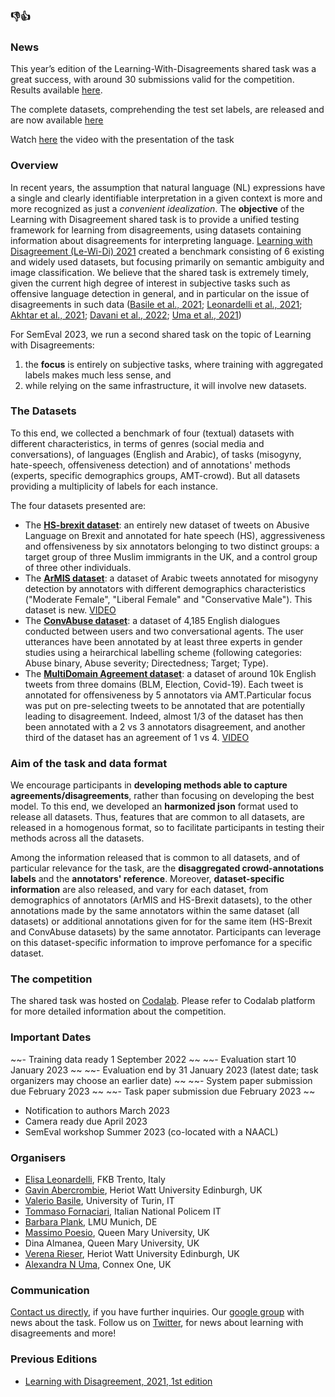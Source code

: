 
### 👎👍
  
### News
This year’s edition of the Learning-With-Disagreements shared task was a great success, with around 30 submissions valid for the competition. 
Results available [here](https://docs.google.com/spreadsheets/d/1MLCa-8WKuLnpPWrYns-fnK_Bjt9PreG9nY8WOyiu-xY/edit#gid=84485543).

The complete datasets, comprehending the test set labels, are released and are now available [here](https://github.com/Le-Wi-Di/le-wi-di.github.io/blob/main/data_post-competition.zip)

Watch [here](https://www.youtube.com/watch?v=Ca3_eqAJIpo&ab_channel=LeWiDi_semeval23) the video with the presentation of the task

### Overview


In recent years, the assumption that natural language (NL) expressions have a single and clearly identifiable interpretation in a given context is more and more recognized as just a *convenient idealization*. The **objective** of the Learning with Disagreement shared task is to provide a unified testing framework for learning from disagreements, using datasets containing information about disagreements for interpreting language. [Learning with Disagreement (Le-Wi-Di) 2021](https://sites.google.com/view/semeval2021-task12) created a benchmark consisting of 6 existing and widely used datasets, but focusing primarily on semantic ambiguity and image classification. 
We believe that the shared task is extremely timely, given the current high degree of interest in subjective tasks such as offensive language detection in general, and in particular on the issue of disagreements in such data ([Basile et al., 2021](https://aclanthology.org/2021.bppf-1.3/); [Leonardelli et al., 2021](https://aclanthology.org/2021.emnlp-main.822/); [Akhtar et al., 2021](https://arxiv.org/abs/2106.15896); [Davani et al., 2022](https://direct.mit.edu/tacl/article/doi/10.1162/tacl_a_00449/109286/Dealing-with-Disagreements-Looking-Beyond-the); [Uma et al., 2021](https://www.ncbi.nlm.nih.gov/pmc/articles/PMC9012579/))

For SemEval 2023, we run a second shared task on the topic of Learning with Disagreements: 
1. the **focus** is entirely on subjective tasks, where training with aggregated labels makes much less sense, and 
2. while relying on the same infrastructure, it will involve new datasets. 


### The Datasets

To this end, we collected a benchmark of four (textual) datasets with different characteristics, in terms of genres (social media and conversations), of languages (English and Arabic), of tasks (misogyny, hate-speech, offensiveness detection) and of annotations' methods (experts, specific demographics groups, AMT-crowd). But all datasets providing a multiplicity of labels for each instance. 

The four datasets presented are:

*  The **[HS-brexit dataset](https://arxiv.org/abs/2106.15896)**: an entirely new dataset of tweets on Abusive Language on Brexit and annotated for hate speech (HS), aggressiveness and offensiveness by six annotators belonging to two distinct groups: a target group of three Muslim immigrants in the UK, and a control group of three other individuals.
*  The **[ArMIS dataset](http://www.lrec-conf.org/proceedings/lrec2022/pdf/2022.lrec-1.244.pdf)**: a dataset of Arabic tweets annotated for misogyny detection by annotators with different demographics characteristics ("Moderate Female", "Liberal Female" and "Conservative Male"). This dataset is new. [VIDEO](https://www.youtube.com/watch?v=K-KXnjRMTYQ&ab_channel=GamesandNLP)
*  The **[ConvAbuse dataset](https://aclanthology.org/2021.emnlp-main.587/)**: a dataset of 4,185 English dialogues conducted between users and two conversational agents. The user utterances have been annotated by at least three experts in gender studies using a heirarchical labelling scheme (following categories: Abuse binary, Abuse severity; Directedness; Target; Type).
*   The **[MultiDomain Agreement dataset](https://aclanthology.org/2021.emnlp-main.822/)**: a dataset of around 10k English tweets from three domains (BLM, Election, Covid-19). Each tweet is annotated for offensiveness by 5 annotators via AMT.Particular focus was put on pre-selecting tweets to be annotated that are potentially leading to disagreement. Indeed, almost 1/3 of the dataset has then been annotated with a 2 vs 3 annotators disagreement, and another third of the dataset has an agreement of 1 vs 4. [VIDEO](https://www.youtube.com/watch?v=7mcV4QxPZfA&t=1s&ab_channel=DigitalHumanitiesGroupFBK)


### Aim of the task and data format
We encourage participants in **developing methods able to capture agreements/disagreements**, rather than focusing on developing the best model. To this end, we developed an **harmonized json** format used to release all datasets. Thus, features that are common to all datasets, are released in a homogenous format, so to facilitate participants in testing their methods across all the datasets.

Among the information released that is common to all datasets, and of particular relevance for the task, are the **disaggregated crowd-annotations labels** and the **annotators' reference**. Moreover, **dataset-specific information** are also released, and vary for each dataset, from demographics of annotators (ArMIS and HS-Brexit datasets), to the other annotations made by the same annotators within the same dataset (all datasets) or additional annotations given for for the same item (HS-Brexit and ConvAbuse datasets) by the same annotator. Participants can leverage on this dataset-specific information to improve perfomance for a specific dataset. 

### The competition
The shared task was hosted on [Codalab](https://codalab.lisn.upsaclay.fr/competitions/6146). Please refer to Codalab platform for more detailed information about the competition. 

### Important Dates
~~- Training data ready 1 September 2022 ~~
~~- Evaluation start 10 January 2023 ~~
~~- Evaluation end by 31 January 2023 (latest date; task organizers may choose an earlier date) ~~
~~- System paper submission due February 2023 ~~
~~- Task paper submission due February 2023 ~~
- Notification to authors March 2023
- Camera ready due April 2023
- SemEval workshop Summer 2023 (co-located with a NAACL)

### Organisers
- [Elisa Leonardelli](https://dh.fbk.eu/author/elisa/), FKB Trento, Italy
- [Gavin Abercrombie](https://gavinabercrombie.github.io/), Heriot Watt University Edinburgh, UK
- [Valerio Basile](https://valeriobasile.github.io/), University of Turin, IT
- [Tommaso Fornaciari](https://fornaciari.netlify.app/), Italian National Policem IT
- [Barbara Plank](https://bplank.github.io/), LMU Munich, DE
- [Massimo Poesio](https://sites.google.com/view/massimo-poesio), Queen Mary University, UK
- Dina Almanea, Queen Mary University, UK
- [Verena Rieser](https://sites.google.com/site/verenateresarieser/home), Heriot Watt University Edinburgh, UK
- [Alexandra N Uma](https://www.semanticscholar.org/author/Alexandra-Uma/51229008), Connex One, UK

### Communication

[Contact us directly](mailto:le-wi-di-semeval2023_contactus@googlegroups.com), if you have further inquiries.
Our [google group](https://groups.google.com/g/le-wi-di-semeval2023_participants) with news about the task.
Follow us on [Twitter](https://twitter.com/LeWiDi_Sem2023), for news about learning with disagreements and more!


### Previous Editions 

- [Learning with Disagreement, 2021, 1st edition](https://sites.google.com/view/semeval2021-task12) 
